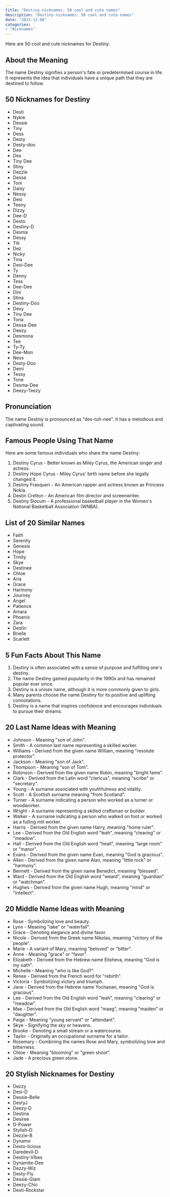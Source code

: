 ```yaml
---
title: "Destiny nicknames: 50 cool and cute names"
description: "Destiny nicknames: 50 cool and cute names"
date: "2023-12-08"
categories:
- "Nicknames"
---
```


Here are 50 cool and cute nicknames for Destiny:

About the Meaning
-----------------

The name Destiny signifies a person's fate or predetermined course in life. It represents the idea that individuals have a unique path that they are destined to follow.

50 Nicknames for Destiny
------------------------

- Desti
- Nykie
- Dessie
- Tiny
- Dess
- Desty
- Desty-doo
- Dee
- Des
- Tiny Dee
- Stiny
- Dezzie
- Dessa
- Toni
- Daisy
- Nessy
- Desi
- Teeny
- Dizzy
- Dee-D
- Desto
- Destiny-D
- Desma
- Dessy
- Titi
- Dez
- Nicky
- Tina
- Desi-Dee
- Ty
- Denny
- Tess
- Dee-Dee
- Dini
- Stina
- Destiny-Doo
- Dexy
- Tiny Dee
- Tona
- Dessa-Dee
- Deezy
- Desmona
- Tee
- Ty-Ty
- Dee-Mon
- Ness
- Desty-Doo
- Demi
- Tessy
- Tone
- Desma-Dee
- Deezy-Teezy

Pronunciation
-------------

The name Destiny is pronounced as "des-tuh-nee". It has a melodious and captivating sound.

Famous People Using That Name
-----------------------------

Here are some famous individuals who share the name Destiny:

1. Destiny Cyrus - Better known as Miley Cyrus, the American singer and actress.
2. Destiny Hope Cyrus - Miley Cyrus' birth name before she legally changed it.
3. Destiny Frasqueri - An American rapper and actress known as Princess Nokia.
4. Destin Cretton - An American film director and screenwriter.
5. Destiny Slocum - A professional basketball player in the Women's National Basketball Association (WNBA).

List of 20 Similar Names
------------------------

- Faith
- Serenity
- Genesis
- Hope
- Trinity
- Skye
- Destinee
- Chloe
- Aria
- Grace
- Harmony
- Journey
- Angel
- Patience
- Amara
- Phoenix
- Zara
- Destin
- Brielle
- Scarlett

5 Fun Facts About This Name
---------------------------

1. Destiny is often associated with a sense of purpose and fulfilling one's destiny.
2. The name Destiny gained popularity in the 1990s and has remained popular ever since.
3. Destiny is a unisex name, although it is more commonly given to girls.
4. Many parents choose the name Destiny for its positive and uplifting connotations.
5. Destiny is a name that inspires confidence and encourages individuals to pursue their dreams.

20 Last Name Ideas with Meaning
-------------------------------

- Johnson - Meaning "son of John".
- Smith - A common last name representing a skilled worker.
- Williams - Derived from the given name William, meaning "resolute protector".
- Jackson - Meaning "son of Jack".
- Thompson - Meaning "son of Tom".
- Robinson - Derived from the given name Robin, meaning "bright fame".
- Clark - Derived from the Latin word "clericus", meaning "scribe" or "secretary".
- Young - A surname associated with youthfulness and vitality.
- Scott - A Scottish surname meaning "from Scotland".
- Turner - A surname indicating a person who worked as a turner or woodworker.
- Wright - A surname representing a skilled craftsman or builder.
- Walker - A surname indicating a person who walked on foot or worked as a fulling mill worker.
- Harris - Derived from the given name Harry, meaning "home ruler".
- Lee - Derived from the Old English word "leah", meaning "clearing" or "meadow".
- Hall - Derived from the Old English word "heall", meaning "large room" or "manor".
- Evans - Derived from the given name Evan, meaning "God is gracious".
- Allen - Derived from the given name Alan, meaning "little rock" or "harmony".
- Bennett - Derived from the given name Benedict, meaning "blessed".
- Ward - Derived from the Old English word "weard", meaning "guardian" or "watchman".
- Hughes - Derived from the given name Hugh, meaning "mind" or "intellect".

20 Middle Name Ideas with Meaning
---------------------------------

- Rose - Symbolizing love and beauty.
- Lynn - Meaning "lake" or "waterfall".
- Grace - Denoting elegance and divine favor.
- Nicole - Derived from the Greek name Nikolas, meaning "victory of the people".
- Marie - A variant of Mary, meaning "beloved" or "bitter".
- Anne - Meaning "grace" or "favor".
- Elizabeth - Derived from the Hebrew name Elisheva, meaning "God is my oath".
- Michelle - Meaning "who is like God?".
- Renee - Derived from the French word for "rebirth".
- Victoria - Symbolizing victory and triumph.
- Jane - Derived from the Hebrew name Yochanan, meaning "God is gracious".
- Lee - Derived from the Old English word "leah", meaning "clearing" or "meadow".
- Mae - Derived from the Old English word "maeg", meaning "maiden" or "daughter".
- Paige - Meaning "young servant" or "attendant".
- Skye - Signifying the sky or heavens.
- Brooke - Denoting a small stream or a watercourse.
- Taylor - Originally an occupational surname for a tailor.
- Rosemary - Combining the names Rose and Mary, symbolizing love and bitterness.
- Chloe - Meaning "blooming" or "green shoot".
- Jade - A precious green stone.

20 Stylish Nicknames for Destiny
--------------------------------

- Dezzy
- Desi-D
- Dessie-Belle
- DestyJ
- Deezy-D
- Destina
- Desiree
- D-Power
- Stylish-D
- Dezzie-B
- Dynamo
- Desto-licious
- Daredevil-D
- Destiny-Vibes
- Dynamite-Dee
- Dezzy-Wiz
- Desty-Fly
- Dessie-Glam
- Deezy-Chic
- Desti-Rockstar
